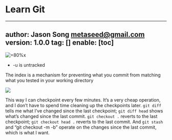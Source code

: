 # Learn Git
---
author: Jason Song <metaseed@gmail.com>
version: 1.0.0
tag: []
enable: [toc]
---

![=80%x](https://i.stack.imgur.com/MgaV9.png)

* -u is untracked

The index is a mechanism for preventing what you commit from matching what you tested in your working directory

![](https://images.osteele.com/2008/git-workflow.png)

This way I can checkpoint every few minutes. It’s a very cheap operation, and I don’t have to spend time cleaning up the checkpoints later. `git diff` tells me what I’ve changed since the last checkpoint; `git diff head` shows what’s changed since the last commit. `git checkout .` reverts to the last checkpoint; `git checkout head .` reverts to the last commit. And `git stash` and “git checkout -m -b” operate on the changes since the last commit, which is what I want.